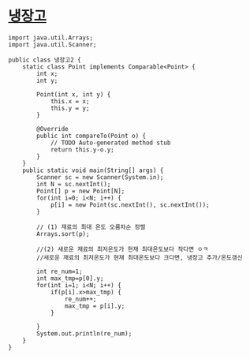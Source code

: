 # [냉장고](http://jungol.co.kr/theme/jungol/status.php?sca=&sop=and&fcode=1828&fid=publu05&flang=0)
    import java.util.Arrays;
    import java.util.Scanner;

    public class 냉장고2 {
	    static class Point implements Comparable<Point> {
		    int x;
		    int y;

		    Point(int x, int y) {
			    this.x = x;
			    this.y = y;
		    }

		    @Override
		    public int compareTo(Point o) {
			    // TODO Auto-generated method stub
			    return this.y-o.y;
		    }
	    }
	    public static void main(String[] args) {
		    Scanner sc = new Scanner(System.in);
		    int N = sc.nextInt();
		    Point[] p = new Point[N];
		    for(int i=0; i<N; i++) {
			    p[i] = new Point(sc.nextInt(), sc.nextInt());			
		    }
		
		    // (1) 재료의 최대 온도 오름차순 정렬
		    Arrays.sort(p);
		
		    //(2) 새로운 재료의 최저온도가 현재 최대온도보다 작다면 ㅇㅋ
		    //새로운 재료의 최저온도가 현재 최대온도보다 크다면, 냉장고 추가/온도갱신

		    int re_num=1;
		    int max_tmp=p[0].y;
		    for(int i=1; i<N; i++) {
			    if(p[i].x>max_tmp) {
				    re_num++;
				    max_tmp = p[i].y;
			    }
			
		    }
		    System.out.println(re_num);
	    }
    }
